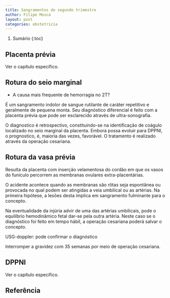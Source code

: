 ```yaml
---
title: Sangramentos do segundo trimestre
author: Filipe Mosca
layout: post
categories: obstetricia
---
```


1. Sumário
{:toc}

## Placenta prévia
Ver o capítulo específico.

## Rotura do seio marginal
* A causa mais frequente de hemorragia no 2T?

É um sangramento indolor de sangue rutilante de caráter repetitivo e geralmente de
pequena monta. Seu diagnóstico diferencial é feito com a placenta prévia que pode ser
esclarecido através de ultra-sonografia.

O diagnostico é retrospectivo, constituindo-se na identificação de coágulo localizado no
seio marginal da placenta.
Embora possa evoluir para DPPNI, o prognostico, é, maioria das vezes, favorável.
O tratamento é realizado através da operação cesariana.

## Rotura da vasa prévia
Resulta da placenta com inserção velamentosa do cordão em que os vasos do funículo percorrem as membranas ovulares extra-placentárias.

O acidente acontece quando as membranas são rôtas seja espontânea ou provocada no
qual podem ser atingidas a veia umbilical ou as artérias. Na primeira hipótese, a lesões desta implica em sangramento fulminante para o concepto.

Na eventualidade da injúria advir de uma das artérias umbilicais, pode o equilíbrio
hemodinâmico fetal dar-se pela outra artéria. Neste caso se o diagnóstico foi feito em tempo
hábil, a operação cesariana poderá salvar o concepto.

USG-doppler: pode confirmar o diagnóstico

Interromper a gravidez com 35 semanas por meio de operação cesariana.

## DPPNI
Ver o capítulo específico.

## Referência
[^rez]: Rezendinho
[^cisam]: Livro do CISAM
